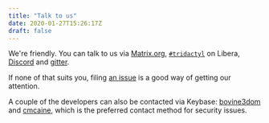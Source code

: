 ```yaml
---
title: "Talk to us"
date: 2020-01-27T15:26:17Z
draft: false
---
```


We're friendly. You can talk to us via [Matrix.org](https://riot.im/app/#/room/#tridactyl:matrix.org), [`#tridactyl`](ircs://irc.libera.chat:6697/#tridactyl) on Libera, [Discord](https://discord.gg/DWbNGTAvmh) and [gitter](https://gitter.im/tridactyl/Lobby).

If none of that suits you, filing [an issue](https://github.com/tridactyl/tridactyl/issues/new) is a good way of getting our attention.

A couple of the developers can also be contacted via Keybase: [bovine3dom](https://keybase.io/bovine3dom) and [cmcaine](https://keybase.io/cmcaine), which is the preferred contact method for security issues.
